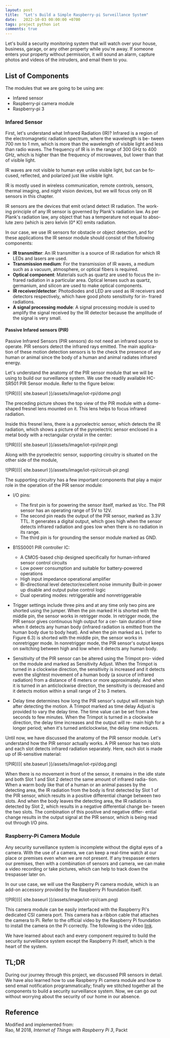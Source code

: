 ```yaml
---
layout: post
title:  "Let's Build a Simple Raspberry-pi Surveillance System"
date:   2022-10-03 00:00:00 +0700
tags: project python iot
comments: true
---
```


Let's build a security monitoring system that will watch over your house, business, garage, or any other property while you're away. If someone enters your property without permission, it will sound an alarm, capture photos and videos of the intruders, and email them to you.

## List of Components

The modules that we are going to be using are:

- Infared sensor
- Raspberry-pi camera module
- Raspberry-pi 3

### Infared Sensor

First, let's understand what Infrared Radiation (IR)? Infrared is a region of the electromagnetic radiation spectrum, where the wavelength is be- tween 700 nm to 1 mm, which is more than the wavelength of visible light and less than radio waves. The frequency of IR is in the range of 300 GHz to 400 GHz, which is higher than the frequency of microwaves, but lower than that of visible light.

IR waves are not visible to human eye unlike visible light, but can be fo- cused, reflected, and polarized just like visible light.

IR is mostly used in wireless communication, remote controls, sensors, thermal imaging, and night vision devices, but we will focus only on IR sensors in this chapter.

IR sensors are the devices that emit or/and detect IR radiation. The work- ing principle of any IR sensor is governed by Plank's radiation law. As per Plank's radiation law, any object that has a temperature not equal to abso- lute zero (which is zero kelvin (0° K)) emits radiation.

In our case, we use IR sensors for obstacle or object detection, and for these applications the IR sensor module should consist of the following components:

- **IR transmitter**: An IR transmitter is a source of IR radiation for which IR LEDs and lasers are used.
- **Transmission medium**: For the transmission of IR waves, a medium such as a vacuum, atmosphere, or optical fibers is required.
- **Optical component**: Materials such as quartz are used to focus the in- frared radiation in a particular area. Optical lenses such as quartz, germanium, and silicon are used to make optical components.
- **IR receiver/detector**: Photodiodes and LED are used as IR receivers and detectors respectively, which have good photo sensitivity for in- frared radiations.
- **A signal processing module**: A signal processing module is used to amplify the signal received by the IR detector because the amplitude of the signal is very small.

#### Passive Infared sensors (PIR)

Passive Infrared Sensors (PIR sensors) do not need an infrared source to operate. PIR sensors detect the infrared rays emitted. The main applica- tion of these motion detection sensors is to the check the presence of any human or animal since the body of a human and animal radiates infrared energy.

Let's understand the anatomy of the PIR sensor module that we will be using to build our surveillance system. We use the readily available HC- SR501 PIR Sensor module. Refer to the figure below:

![PIR]({{ site.baseurl }}/assets/image/iot-rpi/dome.png)

The preceding picture shows the top view of the PIR module with a dome-shaped fresnel lens mounted on it. This lens helps to focus infrared radiation.

Inside this fresnel lens, there is a pyroelectric sensor, which detects the IR radiation, which shows a picture of the pyroelectric sensor enclosed in a metal body with a rectangular crystal in the center:

![PIR]({{ site.baseurl }}/assets/image/iot-rpi/inpir.png)

Along with the pyroelectric sensor, supporting circuitry is situated on the
other side of the module,

![PIR]({{ site.baseurl }}/assets/image/iot-rpi/circuit-pir.png)

The supporting circuitry has a few important components that play a major role in the operation of the PIR sensor module:

- I/O pins:
  - The first pin is for powering the sensor itself, marked as Vcc. The PIR sensor has an operating range of 5V to 12V.
  - The second pin reads the output of the PIR sensor, marked as 3.3V TTL. It generates a digital output, which goes high when the sensor detects infrared radiation and goes low when there is no radiation in its range.
  - The third pin is for grounding the sensor module marked as GND.

- B1SS0001 PIR controller IC:
  - A CMOS-based chip designed specifically for human-infrared sensor control circuits
  - Low power consumption and suitable for battery-powered operations
  - High input impedance operational amplifier
  - Bi-directional level detector/excellent noise immunity Built-in power up disable and output pulse control logic
  - Dual operating modes: retriggerable and nonretriggerable

- Trigger settings include three pins and at any time only two pins are shorted using the jumper. When the pin marked H is shorted with the middle pin, the sensor works in retrigger mode. In retrigger mode, the PIR sensor gives continuous high output for a cer- tain duration of time when it detects any human body (infrared radiation is emitted from the human body due to body heat). And when the pin marked as L (refer to Figure 6.3) is shorted with the middle pin, the sensor works in nonretrigger mode. In nonretrigger mode, the PIR sensor's output keeps on switching between high and low when it detects any human body.

- Sensitivity of the PIR sensor can be altered using the Trimpot pro- vided on the module and marked as Sensitivity Adjust. When the Trimpot is turned in a clockwise direction, the sensitivity is increased and it detects even the slightest movement of a human body (a source of infrared radiation) from a distance of 6 meters or more approximately. And when it is turned in an anticlockwise direction, the sensitivity is decreased and it detects motion within a small range of 2 to 3 meters.

- Delay time determines how long the PIR sensor's output will remain high after detecting the motion. A Trimpot marked as time delay Adjust is provided to vary the delay time. The time value can be set from a few seconds to few minutes. When the Trimpot is turned in a clockwise direction, the delay time increases and the output will re- main high for a longer period; when it's turned anticlockwise, the delay time reduces.

Until now, we have discussed the anatomy of the PIR sensor module. Let's understand how the PIR sensor actually works. A PIR sensor has two slots and each slot detects infrared radiation separately. Here, each slot is made up of IR-sensitive material:

![PIR]({{ site.baseurl }}/assets/image/iot-rpi/dog.png)

When there is no movement in front of the sensor, it remains in the idle
state and both Slot 1 and Slot 2 detect the same amount of infrared radia- tion. When a warm body like that of a human or an animal passes by the detecting area, the IR radiation from the body is first detected by Slot 1 of the PIR sensor, which results in a positive differential change between two slots. And when the body leaves the detecting area, the IR radiation is detected by Slot 2, which results in a negative differential change be- tween the two slots. The combination of this positive and negative differ- ential change results in the output signal at the PIR sensor, which is being read out through I/O pins.

### Raspberry-Pi Camera Module

Any security surveillance system is incomplete without the digital eyes of a camera. With the use of a camera, we can keep a real-time watch at our place or premises even when we are not present. If any trespasser enters our premises, then with a combination of sensors and camera, we can make a video recording or take pictures, which can help to track down the trespasser later on.

In our use case, we will use the Raspberry Pi camera module, which is an add-on accessory provided by the Raspberry Pi foundation itself.

![PIR]({{ site.baseurl }}/assets/image/iot-rpi/cam.png)

This camera module can be easily interfaced with the Raspberry Pi's dedicated CSI camera port. This camera has a ribbon cable that attaches the camera to Pi. Refer to the official video by the Raspberry Pi foundation to install the camera on the Pi correctly. The following is the video [link][link].

[link]: https://www.raspberrypi.org/documentation/usage/camera/README.md
  
We have learned about each and every component required to build the security surveillance system except the Raspberry Pi itself, which is the heart of the system.


## TL;DR

During our journey through this project, we discussed PIR sensors in detail. We have also learned how to use Raspberry Pi camera module and how to send email notification programmatically; finally we stitched together all the components to build a security surveillance system. Now, we can go out without worrying about the security of our home in our absence.

## Reference

Modified and implemented from:\
Rao, M 2018, *Internet of Things with Raspberry Pi 3*, Packt